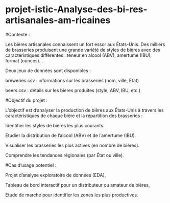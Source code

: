 # projet-istic-Analyse-des-bi-res-artisanales-am-ricaines

#Contexte :

Les bières artisanales connaissent un fort essor aux États-Unis. Des milliers de brasseries produisent une grande variété de styles de bières avec des caractéristiques différentes : teneur en alcool (ABV), amertume (IBU), format (ounces)...

Deux jeux de données sont disponibles :

breweries.csv : informations sur les brasseries (nom, ville, État)

beers.csv : détails sur les bières produites (style, ABV, IBU, etc.)

#Objectif du projet :

L’objectif est d’analyser la production de bières aux États-Unis à travers les caractéristiques de chaque bière et la répartition des brasseries :

Identifier les styles de bières les plus courants.

Étudier la distribution de l’alcool (ABV) et de l’amertume (IBU).

Visualiser les brasseries les plus actives (en nombre de bières).

Comprendre les tendances régionales (par État ou ville).

#Cas d’usage potentiel :

Projet d’analyse exploratoire de données (EDA),

Tableau de bord interactif pour un distributeur ou amateur de bières,

Étude de marché pour identifier les zones les plus productives.